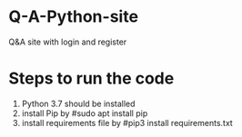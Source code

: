 # Q-A-Python-site
Q&amp;A site with login and register

# Steps to run the code
1. Python 3.7 should be installed 
2. install Pip by #sudo apt install pip
3. install requirements file by #pip3 install requirements.txt
